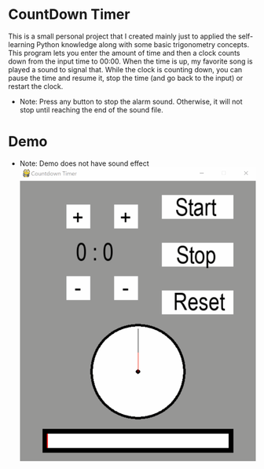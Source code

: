 # CountDown Timer
This is a small personal project that I created mainly just to applied the self-learning Python knowledge along with some basic trigonometry concepts. This program lets you enter the amount of time and then a clock counts down from the input time to 00:00. When the time is up,  my favorite song is played a sound to signal that. While the clock is counting down, you can pause the time and resume it, stop the time (and go back to the input) or restart the clock.

* Note: Press any button to stop the alarm sound. Otherwise, it will not stop until reaching the end of the sound file.

# Demo
* Note: Demo does not have sound effect
![](demo.gif)




